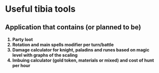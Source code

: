 <h1>Useful tibia tools</h1>
<h2>Application that contains (or planned to be) </h2>
<h4>
<ol>
<li>Party loot</li>
<li>Rotation and main spells modifier per turn/battle</li>
<li>Damage calculator for knight, paladins and runes based on magic level with graphs of the scaling</li>
<li>Imbuing calculator (gold token, materials or mixed) and cost of hunt per hour</li>
</ol>
</h4>
